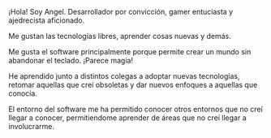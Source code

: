 ¡Hola! Soy Angel. Desarrollador por convicción, gamer entuciasta y ajedrecista aficionado.

Me gustan las tecnologías libres, aprender cosas nuevas y demás.

Me gusta el software principalmente porque permite crear un mundo sin abandonar el teclado. ¡Parece magia!

He aprendido junto a distintos colegas a adoptar nuevas tecnologías, retomar aquellas que creí obsoletas y dar nuevos enfoques a aquellas que conocía.

El entorno del software me ha permitido conocer otros entornos que no creí llegar a conocer, permitiendome aprender de áreas que no creí llegar a involucrarme.